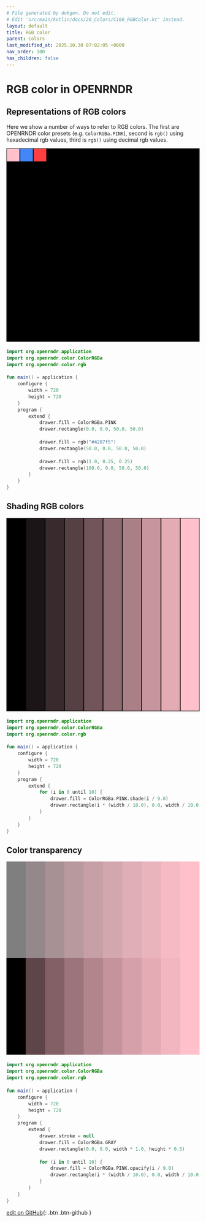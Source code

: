 ```yaml
---
# File generated by dokgen. Do not edit. 
# Edit 'src/main/kotlin/docs/20_Colors/C100_RGBColor.kt' instead.
layout: default
title: RGB color
parent: Colors
last_modified_at: 2025.10.30 07:02:05 +0000
nav_order: 100
has_children: false
---
```

 
# RGB color in OPENRNDR 
 
## Representations of RGB colors

Here we show a number of ways to refer to RGB colors. The first are OPENRNDR color presets (e.g. `ColorRGBa.PINK`),
second is `rgb()` using hexadecimal rgb values, third is `rgb()` using decimal rgb values. 
 
<img alt="../media/rgb-color-001.png" src="../media/rgb-color-001.png" loading="lazy"> 
 
```kotlin
import org.openrndr.application
import org.openrndr.color.ColorRGBa
import org.openrndr.color.rgb

fun main() = application {
    configure {
        width = 720
        height = 720
    }
    program {
        extend {
            drawer.fill = ColorRGBa.PINK
            drawer.rectangle(0.0, 0.0, 50.0, 50.0)
            
            drawer.fill = rgb("#4287f5")
            drawer.rectangle(50.0, 0.0, 50.0, 50.0)
            
            drawer.fill = rgb(1.0, 0.25, 0.25)
            drawer.rectangle(100.0, 0.0, 50.0, 50.0)
        }
    }
}
``` 
 
## Shading RGB colors
 
 
<img alt="../media/rgb-color-002.png" src="../media/rgb-color-002.png" loading="lazy"> 
 
```kotlin
import org.openrndr.application
import org.openrndr.color.ColorRGBa
import org.openrndr.color.rgb

fun main() = application {
    configure {
        width = 720
        height = 720
    }
    program {
        extend {
            for (i in 0 until 10) {
                drawer.fill = ColorRGBa.PINK.shade(i / 9.0)
                drawer.rectangle(i * (width / 10.0), 0.0, width / 10.0, height * 1.0)
            }
        }
    }
}
``` 
 
## Color transparency
 
 
<img alt="../media/rgb-color-003.png" src="../media/rgb-color-003.png" loading="lazy"> 
 
```kotlin
import org.openrndr.application
import org.openrndr.color.ColorRGBa
import org.openrndr.color.rgb

fun main() = application {
    configure {
        width = 720
        height = 720
    }
    program {
        extend {
            drawer.stroke = null
            drawer.fill = ColorRGBa.GRAY
            drawer.rectangle(0.0, 0.0, width * 1.0, height * 0.5)
            
            for (i in 0 until 10) {
                drawer.fill = ColorRGBa.PINK.opacify(i / 9.0)
                drawer.rectangle(i * (width / 10.0), 0.0, width / 10.0, height * 1.0)
            }
        }
    }
}
``` 

[edit on GitHub](https://github.com/openrndr/openrndr-guide/blob/main/src/main/kotlin/docs/20_Colors/C100_RGBColor.kt){: .btn .btn-github }